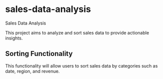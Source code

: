 # sales-data-analysis
Sales Data Analysis

This project aims to analyze and sort sales data to provide actionable insights. 
## Sorting Functionality

This functionality will allow users to sort sales data by categories such as date, region, and revenue.
